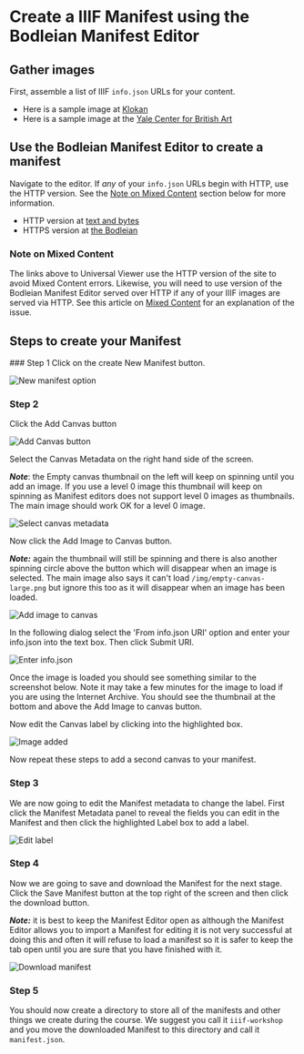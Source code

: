 # Create a IIIF Manifest using the Bodleian Manifest Editor

## Gather images
First, assemble a list of IIIF `info.json` URLs for your content.  
 * Here is a sample image at [Klokan](http://free.iiifhosting.com/iiif/f9a02a80bf76333f50ffcf0f0c17aa58f9ebf6a1510c9801bde50f565ac0a936/info.json)
 * Here is a sample image at the [Yale Center for British Art](https://images.collections.yale.edu/iiif/2/ycba:9e08d901-a26b-4acb-a768-28f90a062adf/info.json)
   
## Use the Bodleian Manifest Editor to create a manifest

Navigate to the editor.  If *any* of your `info.json` URLs begin with HTTP, use the HTTP version.  See the [Note on Mixed Content](#note-on-mixed-content) section below for more information.  

- HTTP version at [text and bytes](http://iiif-manifest-editor.textandbytes.com/)
- HTTPS version at [the Bodleian](https://digital.bodleian.ox.ac.uk/manifest-editor/)

### Note on Mixed Content
The links above to Universal Viewer use the HTTP version of the site to avoid Mixed Content errors.  Likewise, you will need to use version of the Bodleian Manifest Editor served over HTTP if any of your IIIF images are served via HTTP. See this article on [Mixed Content](https://developers.google.com/web/fundamentals/security/prevent-mixed-content/what-is-mixed-content) for an explanation of the issue.

## Steps to create your Manifest

### Step 1
Click on the create New Manifest button.

![New manifest option](imgs/bod_new_manifest.png)

### Step 2

Click the Add Canvas button

![Add Canvas button](imgs/bod_add_canvas.png)

Select the Canvas Metadata on the right hand side of the screen. 

***Note***: the Empty canvas thumbnail on the left will keep on spinning until you add an image. If you use a level 0 image this thumbnail will keep on spinning as Manifest editors does not support level 0 images as thumbnails. The main image should work OK for a level 0 image. 

![Select canvas metadata](imgs/bod_select_canvas_metadata.png)

Now click the Add Image to Canvas button. 

***Note:*** again the thumbnail will still be spinning and there is also another spinning circle above the button which will disappear when an image is selected. The main image also says it can't load `/img/empty-canvas-large.png` but ignore this too as it will disappear when an image has been loaded. 

![Add image to canvas](imgs/bod_add_image_to_canvas.png)

In the following dialog select the 'From info.json URI' option and enter your info.json into the text box. Then click Submit URI.

![Enter info.json](imgs/bod_add_info_json.png)

Once the image is loaded you should see something similar to the screenshot below. Note it may take a few minutes for the image to load if you are using the Internet Archive.  You should see the thumbnail at the bottom and above the Add Image to canvas button. 

Now edit the Canvas label by clicking into the highlighted box. 

![Image added](imgs/bod_added_image.png)

Now repeat these steps to add a second canvas to your manifest. 

### Step 3

We are now going to edit the Manifest metadata to change the label. First click the Manifest Metadata panel to reveal the fields you can edit in the Manifest and then click the highlighted Label box to add a label. 

![Edit label](imgs/bod_edit_label.png)

### Step 4

Now we are going to save and download the Manifest for the next stage. Click the Save Manifest button at the top right of the screen and then click the download button.

***Note:*** it is best to keep the Manifest Editor open as although the Manifest Editor allows you to import a Manifest for editing it is not very successful at doing this and often it will refuse to load a manifest so it is safer to keep the tab open until you are sure that you have finished with it. 

![Download manifest](imgs/bod_download_manifest.png)

### Step 5

You should now create a directory to store all of the manifests and other things we create during the course. We suggest you call it `iiif-workshop` and you move the downloaded Manifest to this directory and call it `manifest.json`. 
